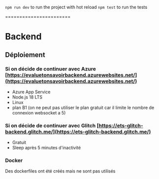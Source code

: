 `npm run dev` to run the project with hot reload
`npm test` to run the tests

=======================

# Backend

## Déploiement

### Si on décide de continuer avec Azure [https://evaluetonsavoirbackend.azurewebsites.net/](https://evaluetonsavoirbackend.azurewebsites.net/)

- Azure App Service
- Node.js 18 LTS
- Linux
- plan B1 (on ne peut pas utiliser le plan gratuit car il limite le nombre de connexion websocket a 5)

### Si on décide de continuer avec Glitch [https://ets-glitch-backend.glitch.me/](https://ets-glitch-backend.glitch.me/)

- Gratuit
- Sleep après 5 minutes d'inactivité

### Docker

Des dockerfiles ont été créés mais ne sont pas utilisés
